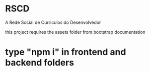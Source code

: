 # RSCD
A Rede Social de Curriculos do Desenvolvedor

this project requires the assets folder from bootstrap documentation

# type "npm i" in frontend and backend folders
